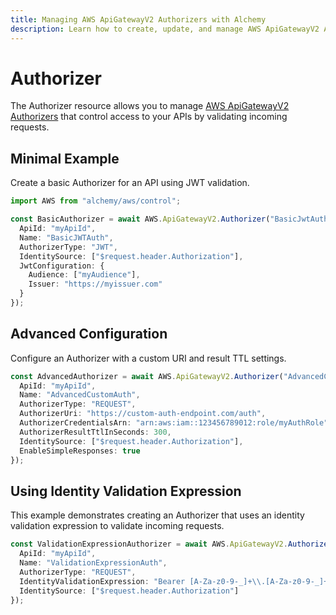 ```yaml
---
title: Managing AWS ApiGatewayV2 Authorizers with Alchemy
description: Learn how to create, update, and manage AWS ApiGatewayV2 Authorizers using Alchemy Cloud Control.
---
```


# Authorizer

The Authorizer resource allows you to manage [AWS ApiGatewayV2 Authorizers](https://docs.aws.amazon.com/apigatewayv2/latest/userguide/) that control access to your APIs by validating incoming requests.

## Minimal Example

Create a basic Authorizer for an API using JWT validation.

```ts
import AWS from "alchemy/aws/control";

const BasicAuthorizer = await AWS.ApiGatewayV2.Authorizer("BasicJwtAuthorizer", {
  ApiId: "myApiId",
  Name: "BasicJWTAuth",
  AuthorizerType: "JWT",
  IdentitySource: ["$request.header.Authorization"],
  JwtConfiguration: {
    Audience: ["myAudience"],
    Issuer: "https://myissuer.com"
  }
});
```

## Advanced Configuration

Configure an Authorizer with a custom URI and result TTL settings.

```ts
const AdvancedAuthorizer = await AWS.ApiGatewayV2.Authorizer("AdvancedCustomUriAuthorizer", {
  ApiId: "myApiId",
  Name: "AdvancedCustomAuth",
  AuthorizerType: "REQUEST",
  AuthorizerUri: "https://custom-auth-endpoint.com/auth",
  AuthorizerCredentialsArn: "arn:aws:iam::123456789012:role/myAuthRole",
  AuthorizerResultTtlInSeconds: 300,
  IdentitySource: ["$request.header.Authorization"],
  EnableSimpleResponses: true
});
```

## Using Identity Validation Expression

This example demonstrates creating an Authorizer that uses an identity validation expression to validate incoming requests.

```ts
const ValidationExpressionAuthorizer = await AWS.ApiGatewayV2.Authorizer("ValidationExpressionAuth", {
  ApiId: "myApiId",
  Name: "ValidationExpressionAuth",
  AuthorizerType: "REQUEST",
  IdentityValidationExpression: "Bearer [A-Za-z0-9-_]+\\.[A-Za-z0-9-_]+\\.[A-Za-z0-9-_]+",
  IdentitySource: ["$request.header.Authorization"]
});
```